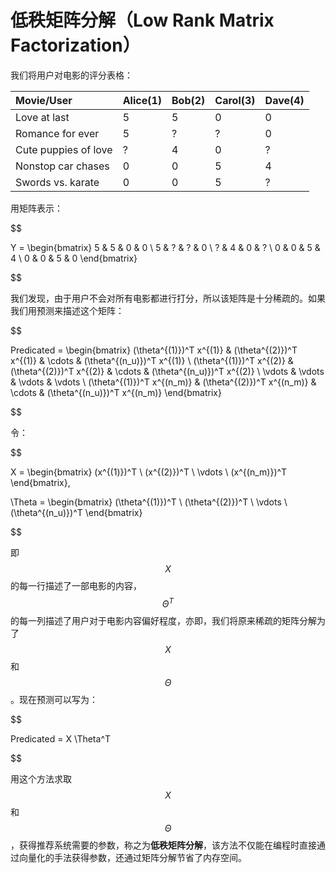 低秩矩阵分解（Low Rank Matrix Factorization）
=============================

我们将用户对电影的评分表格：

| Movie/User           | Alice(1) | Bob(2) | Carol(3) | Dave(4) |
|:---------------------|:---------|:-------|:---------|:--------|
| Love at last         | 5        | 5      | 0        | 0       |
| Romance for ever     | 5        | ?      | ?        | 0       |
| Cute puppies of love | ?        | 4      | 0        | ?       |
| Nonstop car chases   | 0        | 0      | 5        | 4       |
| Swords vs. karate    | 0        | 0      | 5        | ?       |

用矩阵表示：

$$

Y =
\begin{bmatrix}
5 & 5 & 0 & 0 \\
5 & ? & ? & 0 \\
? & 4 & 0 & ? \\
0 & 0 & 5 & 4 \\
0 & 0 & 5 & 0
\end{bmatrix}

$$

我们发现，由于用户不会对所有电影都进行打分，所以该矩阵是十分稀疏的。如果我们用预测来描述这个矩阵：

$$

Predicated =
\begin{bmatrix}
(\theta^{(1)})^T x^{(1)} & (\theta^{(2)})^T x^{(1)} & \cdots & (\theta^{(n_u)})^T x^{(1)} \\
(\theta^{(1)})^T x^{(2)} & (\theta^{(2)})^T x^{(2)} & \cdots & (\theta^{(n_u)})^T x^{(2)} \\
\vdots & \vdots & \vdots & \vdots \\
(\theta^{(1)})^T x^{(n_m)} & (\theta^{(2)})^T x^{(n_m)} & \cdots & (\theta^{(n_u)})^T x^{(n_m)}
\end{bmatrix}

$$

令：

$$

X =
\begin{bmatrix}
(x^{(1)})^T \\
(x^{(2)})^T \\
\vdots \\
(x^{(n_m)})^T
\end{bmatrix},

\Theta =
\begin{bmatrix}
(\theta^{(1)})^T \\
(\theta^{(2)})^T \\
\vdots \\
(\theta^{(n_u)})^T
\end{bmatrix}

$$


即 $$X$$ 的每一行描述了一部电影的内容，$$\Theta^T$$ 的每一列描述了用户对于电影内容偏好程度，亦即，我们将原来稀疏的矩阵分解为了 $$X$$ 和 $$\Theta$$。现在预测可以写为：

$$

Predicated = X \Theta^T

$$

用这个方法求取 $$X$$ 和 $$\Theta$$，获得推荐系统需要的参数，称之为**低秩矩阵分解**，该方法不仅能在编程时直接通过向量化的手法获得参数，还通过矩阵分解节省了内存空间。
